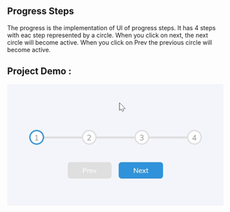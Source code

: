 ## Progress Steps

The progress is the implementation of UI of progress steps. It has 4 steps with eac step represented by a circle. When you click on next, the next circle will become active. When you click on Prev the previous circle will become active.

## Project Demo :

![Project Demo](https://github.com/milan-vishnoi/50-Days-50-Projects/blob/main/2.%20Progress%20Steps/demo.gif)